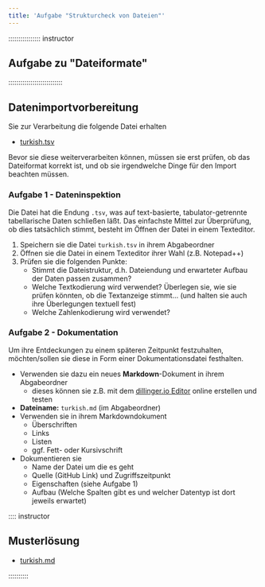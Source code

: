 ```yaml
---
title: 'Aufgabe "Strukturcheck von Dateien"'
---
```


:::::::::::::::: instructor
## Aufgabe zu "Dateiformate"
:::::::::::::::::::::::::::


## Datenimportvorbereitung

Sie zur Verarbeitung die folgende Datei erhalten

- [turkish.tsv](data/turkish.tsv)

Bevor sie diese weiterverarbeiten können, müssen sie erst prüfen, ob das Dateiformat korrekt ist, und ob sie irgendwelche Dinge für den Import beachten müssen.

### Aufgabe 1 - Dateninspektion

Die Datei hat die Endung `.tsv`, was auf text-basierte, tabulator-getrennte tabellarische Daten schließen läßt.
Das einfachste Mittel zur Überprüfung, ob dies tatsächlich stimmt, besteht im Öffnen der Datei in einem Texteditor.

1. Speichern sie die Datei `turkish.tsv` in ihrem Abgabeordner
2. Öffnen sie die Datei in einem Texteditor ihrer Wahl (z.B. Notepad++)
3. Prüfen sie die folgenden Punkte:
   - Stimmt die Dateistruktur, d.h. Dateiendung und erwarteter Aufbau der Daten passen zusammen?
   - Welche Textkodierung wird verwendet? Überlegen sie, wie sie prüfen könnten, ob die Textanzeige stimmt... (und halten sie auch ihre Überlegungen textuell fest)
   - Welche Zahlenkodierung wird verwendet?
   
### Aufgabe 2 - Dokumentation

Um ihre Entdeckungen zu einem späteren Zeitpunkt festzuhalten, möchten/sollen sie diese in Form einer Dokumentationsdatei festhalten.

- Verwenden sie dazu ein neues **Markdown**-Dokument in ihrem Abgabeordner
  - dieses können sie z.B. mit dem [dillinger.io Editor](https://dillinger.io/) online erstellen und testen
- **Dateiname:** `turkish.md` (im Abgabeordner)
- Verwenden sie in ihrem Markdowndokument
  - Überschriften
  - Links
  - Listen
  - ggf. Fett- oder Kursivschrift
- Dokumentieren sie
  - Name der Datei um die es geht
  - Quelle (GitHub Link) und Zugriffszeitpunkt
  - Eigenschaften (siehe Aufgabe 1)
  - Aufbau (Welche Spalten gibt es und welcher Datentyp ist dort jeweils erwartet)



:::: instructor

## Musterlösung

- [turkish.md](data/turkish.md.txt)

::::::::::



